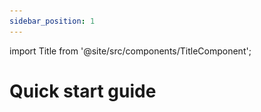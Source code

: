 ```yaml
---
sidebar_position: 1
---
```


import Title from '@site/src/components/TitleComponent';


# Quick start guide   

<Title/> is a cloud-based platform for managing, analyzing and sharing camera trap data. The platform is full of features and tools to help you process images and derive meaninful insights. If you're just getting started, here's a quick overview of some of the most important things for you to know. 


## Create an account

If you'd like to access all of the tools for managing camera trap data in Wild Eyes, follow these simple steps to sign up for an account:

- Sign up for an account at [https://staging-app-wildeyes.netlify.app/sign-up](https://staging-app-wildeyes.netlify.app/sign-up)

**Your credentials should include:** 

- First name
- Last name
- Valid email address 
- Password of at least 9 characters in length

After entering your details, click on the "Create account" button located at the bottom to register your account.

<!-- Picture Here -->
![](../getting-started-images/sign-in-or-create-account/create-account.png)  


### Account Verification

After creating your new account, you will see the message as shown in the image below. All new accounts must be verified. Go to your email, and find the email verification link. It might take some time before it reaches your mail. You might need to check your spam folder or junk mail.


<!-- Picture Here -->
![](../getting-started-images/sign-in-or-create-account/verify.png)


**Verifying your Email**

You should be able see something similar to the image below in your inbox. Remember to check your junk mail if the email doesn't appear.

<!-- Picture Here -->
![](../getting-started-images/sign-in-or-create-account/verification.png) 


**Successfully signed in**

After verifying your email, you will be successfully signed in. However, at this point, you will not be able to access the system until you are added to a registered organization. Check with your organization's admin. You can logout for now and sign in later when your organization admin adds you. 

<!-- Picture Here -->
![](../getting-started-images/sign-in-or-create-account/signedin.png)

## Learn <Title/> Terms
One of the advantages of using Wild Eyes is that you'll be helping to build one of the largest collections of camera trap data in Belize. A key consideration in building this database is ensuring that all the data submitted to Wild Eyes is standardized. Since Wild Eyes terminology may differ from what you're used to using, we recommend taking a few moments to review key terms used in Wild Eyes:

- An **organization** is a group or entity with one or more people that share a particular purpose and objectives.
- A **project** is a set of camera deployments within a limited spatial and temporal boundary. Each project has defined objectives and methods.
- A **subproject** is a subset of deployments and/or locations within the same project. Subproject are usually created to differentiate between different areas in a local project (e.g., east side of the river vs. west side of the river, dry season vs wet season) or between larger areas within a project that is set up at a regional scale (e.g. a network of protected areas within a state).
- A **camera check** is a unique spatial and temporal placement of a camera trap device to sample wildlife. For example a camera trap placed at location x,y between January 1-15, 2024 is a different camera check than the same (or different) camera device placed at the same location but between January 1-15, 2023.
- A camera **location** is the physical position in space (UTM format) of a camera trap device.

Visit the Wild Eyes **[glossary](/docs/glossary)** for additional definitions.

## Structure your projects

Each user in Wildlife Insights is associated with at least one organization and can belong to multiple organizations, and projects. You may be an individual with a few cameras set out on your own property or a data manager at an organization. In any event, thinking through how your data will be managed and shared can help inform how you set up your workspace in Wildlife Insights.

## Upload Data

Once you’ve set up your workspace, you’re ready to start uploading data to Wild Eyes! There are a few ways to bring your data into the platform.

You may have a collection of images that has not yet been reviewed or catalogued. These images can be uploaded directly into the Wild Eyes platform. Click on the links below to learn more about the upload process:

- **Upload images** through the Wild Eyes platform
- **Review your images** in the project “Identify” page

If you have used other software to manage your camera trap data in the past, you can save all your hard work and upload data through:

- Reformatting your data into the **[Wild Eyes batch upload template](https://docs.google.com/spreadsheets/d/1IOTO1-rlP5XJVvs1DhTMH_Ir7rAp8GW7/edit#gid=519033571)**.